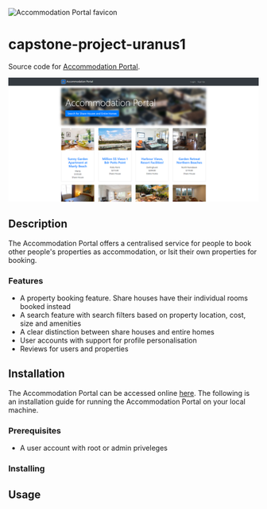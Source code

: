 ![Accommodation Portal favicon](https://www.materialui.co/materialIcons/action/home_grey_192x192.png)

# capstone-project-uranus1

Source code for [Accommodation Portal](http://accommodationwebsite.us-east-1.elasticbeanstalk.com/).

![Screenshot of landing page](/Accommodation_Portal_screenshot_home.png)

## Description

The Accommodation Portal offers a centralised service for people to book other people's properties as accommodation, or lsit their own properties for booking.

### Features

* A property booking feature. Share houses have their individual rooms booked instead
* A search feature with search filters based on property location, cost, size and amenities
* A clear distinction between share houses and entire homes
* User accounts with support for profile personalisation
* Reviews for users and properties

## Installation

The Accommodation Portal can be accessed online [here](http://accommodationwebsite.us-east-1.elasticbeanstalk.com/). The following is an installation guide for running the Accommodation Portal on your local machine.

### Prerequisites

* A user account with root or admin priveleges

### Installing

## Usage
